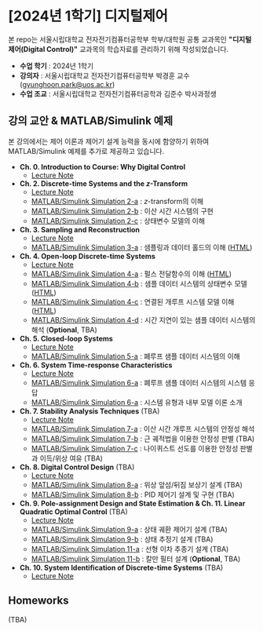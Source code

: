 # **[2024년 1학기] 디지털제어**

본 repo는 서울시립대학교 전자전기컴퓨터공학부 학부/대학원 공통 교과목인 **"디지털제어(Digital Control)"** 교과목의 학습자료를 관리하기 위해 작성되었습니다.

- **수업 학기** : 2024년 1학기
- **강의자** : 서울시립대학교 전자전기컴퓨터공학부 박경훈 교수 (gyunghoon.park@uos.ac.kr)
- **수업 조교** : 서울시립대학교 전자전기컴퓨터공학과 김준수 박사과정생

## **강의 교안 \& MATLAB/Simulink 예제**

본 강의에서는 제어 이론과 제어기 설계 능력을 동시에 함양하기 위하여 MATLAB/Simulink 예제를 추가로 제공하고 있습니다.

- **Ch. 0. Introduction to Course: Why Digital Control**
  - [Lecture Note](https://github.com/CDSL-UoS/Course_Digital-Control_2024/blob/main/Lecture_Notes/CH00_Introduction.pdf)
- **Ch. 2. Discrete-time Systems and the $z$-Transform**
  - [Lecture Note](https://github.com/CDSL-UoS/Course_Digital-Control_2024/blob/main/Lecture_Notes/CH02_Discrete-time%20Systems%20and%20z-Transform.pdf)
  - [MATLAB/Simulink Simulation 2-a](https://github.com/CDSL-UoS/Course_Digital-Control_2024/tree/main/MATLAB-Simulink/CH02/2-a) : $z$-transform의 이해
  - [MATLAB/Simulink Simulation 2-b](https://github.com/CDSL-UoS/Course_Digital-Control_2024/tree/main/MATLAB-Simulink/CH02/2-b) : 이산 시간 시스템의 구현
  - [MATLAB/Simulink Simulation 2-c](https://github.com/CDSL-UoS/Course_Digital-Control_2024/tree/main/MATLAB-Simulink/CH02/2-c) : 상태변수 모델의 이해
- **Ch. 3. Sampling and Reconstruction**
  - [Lecture Note](https://github.com/CDSL-UoS/Course_Digital-Control_2024/blob/main/Lecture_Notes/CH03_Sampling%20and%20Reconstruction.pdf)
  - [MATLAB/Simulink Simulation 3-a](https://github.com/CDSL-UoS/Course_Digital-Control_2024/tree/main/MATLAB-Simulink/CH03/3-a) : 샘플링과 데이터 홀드의 이해 ([HTML](/MATLAB-Simulink/CH03/3-a/main.html))
- **Ch. 4. Open-loop Discrete-time Systems**
  - [Lecture Note](https://github.com/CDSL-UoS/Course_Digital-Control_2024/blob/main/Lecture_Notes/CH04_Open-loop%20Discrete-time%20Systems.pdf)
  - [MATLAB/Simulink Simulation 4-a](https://github.com/CDSL-UoS/Course_Digital-Control_2024/tree/main/MATLAB-Simulink/CH04/4-a) : 펄스 전달함수의 이해 ([HTML](/MATLAB-Simulink/CH04/4-a/main.html))
  - [MATLAB/Simulink Simulation 4-b](https://github.com/CDSL-UoS/Course_Digital-Control_2024/tree/main/MATLAB-Simulink/CH04/4-b) : 샘플 데이터 시스템의 상태변수 모델 ([HTML](/MATLAB-Simulink/CH04/4-b/main.html))
  - [MATLAB/Simulink Simulation 4-c](https://github.com/CDSL-UoS/Course_Digital-Control_2024/tree/main/MATLAB-Simulink/CH04/4-c) : 연결된 개루프 시스템 모델 이해 ([HTML](/MATLAB-Simulink/CH04/4-c/main.html))
  - [MATLAB/Simulink Simulation 4-d](https://github.com/CDSL-UoS/Course_Digital-Control_2024/tree/main/MATLAB-Simulink/CH04/4-d) : 시간 지연이 있는 샘플 데이터 시스템의 해석 (**Optional**, TBA)
- **Ch. 5. Closed-loop Systems**
  - [Lecture Note](https://github.com/CDSL-UoS/Course_Digital-Control_2024/blob/main/Lecture_Notes/CH05_Closed-loop%20Systems.pdf)
  - [MATLAB/Simulink Simulation 5-a]() : 폐루프 샘플 데이터 시스템의 이해
- **Ch. 6. System Time-response Characteristics** 
  - [Lecture Note](/Lecture_Notes/CH06_System%20Time-response%20Characteristics.pdf)
  - [MATLAB/Simulink Simulation 6-a]() : 폐루프 샘플 데이터 시스템의 시스템 응답
  - [MATLAB/Simulink Simulation 6-a]() : 시스템 유형과 내부 모델 이론 소개
- **Ch. 7. Stability Analysis Techniques** (TBA)
  - [Lecture Note]()
  - [MATLAB/Simulink Simulation 7-a]() : 이산 시간 개루프 시스템의 안정성 해석
  - [MATLAB/Simulink Simulation 7-b]() : 근 궤적법을 이용한 안정성 판별 (TBA)
  - [MATLAB/Simulink Simulation 7-c]() : 나이퀴스트 선도를 이용한 안정성 판별과 이득/위상 여유 (TBA) 
- **Ch. 8. Digital Control Design** (TBA)
   - [Lecture Note]()
   - [MATLAB/Simulink Simulation 8-a]() : 위상 앞섬/뒤짐 보상기 설계 (TBA)
   - [MATLAB/Simulink Simulation 8-b]() : PID 제어기 설계 및 구현 (TBA)
 - **Ch. 9. Pole-assignment Design and State Estimation & Ch. 11. Linear Quadratic Optimal Control** (TBA)
   - [Lecture Note]()
   - [MATLAB/Simulink Simulation 9-a]() : 상태 궤환 제어기 설계 (TBA)
   - [MATLAB/Simulink Simulation 9-b]() : 상태 추정기 설계 (TBA)
   - [MATLAB/Simulink Simulation 11-a]() : 선형 이차 추종기 설계 (TBA) 
   - [MATLAB/Simulink Simulation 11-b]() : 칼만 필터 설계 (**Optional**, TBA)  
- **Ch. 10. System Identification of Discrete-time Systems** (TBA)
   - [Lecture Note]()

## **Homeworks**

(TBA)